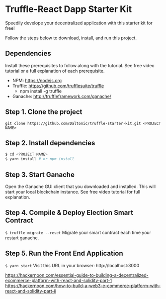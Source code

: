 
# Truffle-React Dapp Starter Kit
Speedily develope your decentralized application with this starter kit for free!

Follow the steps below to download, install, and run this project.

## Dependencies
Install these prerequisites to follow along with the tutorial. See free video tutorial or a full explanation of each prerequisite.
- NPM: https://nodejs.org
- Truffle: https://github.com/trufflesuite/truffle
   + npm install -g truffle
- Ganache: http://truffleframework.com/ganache/


## Step 1. Clone the project
`git clone https://github.com/Daltonic/truffle-starter-kit.git <PROJECT NAME>`

## Step 2. Install dependencies
```sh
$ cd <PROJECT NAME>
$ yarn install # or npm install
```
## Step 3. Start Ganache
Open the Ganache GUI client that you downloaded and installed. This will start your local blockchain instance. See free video tutorial for full explanation.


## Step 4. Compile & Deploy Election Smart Contract
`$ truffle migrate --reset`
Migrate your smart contract each time your restart ganache.

## Step 5. Run the Front End Application
`$ yarn start`
Visit this URL in your browser: http://localhost:3000

https://hackernoon.com/essential-guide-to-building-a-decentralized-ecommerce-platform-with-react-and-solidity-part-1
https://hackernoon.com/how-to-build-a-web3-e-commerce-platform-with-react-and-solidity-part-ii